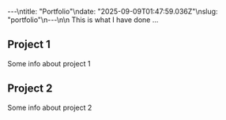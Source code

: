 ---\ntitle: "Portfolio"\ndate: "2025-09-09T01:47:59.036Z"\nslug: "portfolio"\n---\n\n
This is what I have done …


## Project 1

Some info about project 1


## Project 2

Some info about project 2

